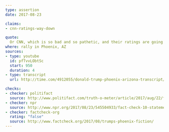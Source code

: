 ```yaml
---
type: assertion
date: 2017-08-23

claims:
- cnn-ratings-way-down

quote:
  Or CNN, which is so bad and so pathetic, and their ratings are going down.
where: rally in Phoenix, AZ
sources:
- type: youtube
  id: pfTvvLObtSc
  start: 950
  duration: 4
- type: transcript
  url: http://time.com/4912055/donald-trump-phoenix-arizona-transcript/

checks:
- checker: politifact
  source: http://www.politifact.com/truth-o-meter/article/2017/aug/22/fact-checking-president-donald-trumps-campaign-ral/
- checker: npr
  source: http://www.npr.org/2017/08/23/545504933/fact-check-10-statements-from-trumps-phoenix-speech
- checker: factcheck-org
  rating: "false"
  source: http://www.factcheck.org/2017/08/trumps-phoenix-fiction/
---
```

